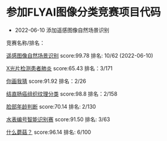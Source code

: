 # 参加FLYAI图像分类竞赛项目代码

- 2022-06-10 添加遥感图像自然场景识别

竞赛名称/排名：

[遥感图像自然场景识别](https://www.flyai.com/d/329) score:99.78 排名: 10/62 (2022-06-10)

[X光片检测患者肺炎](https://www.flyai.com/d/ChestXray02) score:65.43 排名：3/171

[你画我猜](https://www.flyai.com/d/SimpleDrawing) score:91.92 排名：2/26

[结直肠癌组织纹理分类](https://www.flyai.com/d/ColorRectalCancerClassification) score:98.8 排名：2/158

[脸部年龄判断](https://www.flyai.com/d/FacialAgeTenClass) score:70.14 排名: 2/130

[水表编号智能识别赛](https://www.flyai.com/d/320) score:91.50 排名: 3/63

[什么蘑菇？](https://www.flyai.com/d/322) score:96.14 排名: 6/100